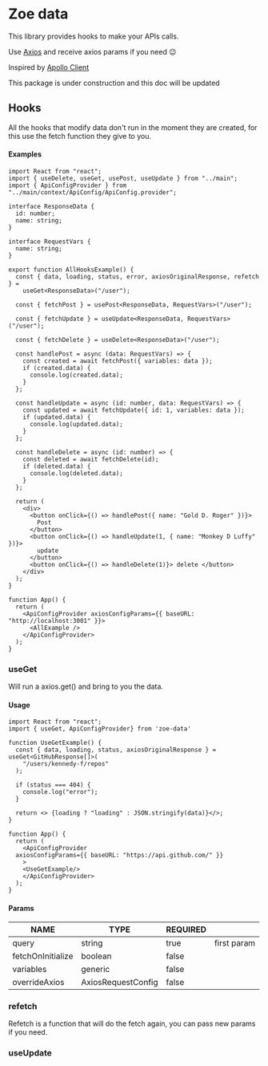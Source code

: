 

# Zoe data

This library provides hooks to make your APIs calls. 

Use [Axios](https://axios-http.com/) and receive axios params if you need 😉 

Inspired by [Apollo Client](https://www.apollographql.com/docs/react/)


This package is under construction and this doc will be updated

## Hooks

All the hooks that modify data don't run in the moment they are created, for this use the fetch function they give to you. 

#### Examples

```
import React from "react";
import { useDelete, useGet, usePost, useUpdate } from "../main";
import { ApiConfigProvider } from "../main/context/ApiConfig/ApiConfig.provider";

interface ResponseData {
  id: number;
  name: string;
}

interface RequestVars {
  name: string;
}

export function AllHooksExample() {
  const { data, loading, status, error, axiosOriginalResponse, refetch } =
    useGet<ResponseData>("/user");

  const { fetchPost } = usePost<ResponseData, RequestVars>("/user");

  const { fetchUpdate } = useUpdate<ResponseData, RequestVars>("/user");

  const { fetchDelete } = useDelete<ResponseData>("/user");

  const handlePost = async (data: RequestVars) => {
    const created = await fetchPost({ variables: data });
    if (created.data) {
      console.log(created.data);
    }
  };

  const handleUpdate = async (id: number, data: RequestVars) => {
    const updated = await fetchUpdate({ id: 1, variables: data });
    if (updated.data) {
      console.log(updated.data);
    }
  };

  const handleDelete = async (id: number) => {
    const deleted = await fetchDelete(id);
    if (deleted.data) {
      console.log(deleted.data);
    }
  };

  return (
    <div>
      <button onClick={() => handlePost({ name: "Gold D. Roger" })}>
        Post
      </button>
      <button onClick={() => handleUpdate(1, { name: "Monkey D Luffy" })}>
        update
      </button>
      <button onClick={() => handleDelete(1)}> delete </button>
    </div>
  );
}

function App() {
  return (
    <ApiConfigProvider axiosConfigParams={{ baseURL: "http://localhost:3001" }}>
      <AllExample />
    </ApiConfigProvider>
  );
}
```

### useGet
Will run a axios.get() and bring to you the data.

#### Usage

    import React from "react";    
    import { useGet, ApiConfigProvider} from 'zoe-data'
    
    function UseGetExample() {  
      const { data, loading, status, axiosOriginalResponse } = useGet<GitHubResponse[]>(  
        "/users/kennedy-f/repos"  
      );  
      
      if (status === 404) {  
        console.log("error");  
      }  
      
      return <> {loading ? "loading" : JSON.stringify(data)}</>;  
    }  
    
    function App() {  
      return (  
        <ApiConfigProvider  
      axiosConfigParams={{ baseURL: "https://api.github.com/" }}  
        >
        <UseGetExample/>
        </ApiConfigProvider>  
      );  
    }


#### Params 
| NAME | TYPE | REQUIRED  | |
|--|--|--|--|
| query | string | true | first param 
| fetchOnInitialize | boolean | false | 
| variables | generic | false |
| overrideAxios | AxiosRequestConfig | false

### refetch

Refetch is a function that will do the fetch again, you can pass new params if you need. 

### useUpdate


```

```

